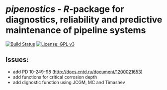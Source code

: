 # _pipenostics_ - _R_-package for diagnostics, reliability and predictive maintenance of pipeline systems
[![Build Status](https://travis-ci.com/omega1x/pipenostics.svg?branch=master)](https://travis-ci.com/omega1x/pipenostics)
[![License: GPL v3](https://img.shields.io/badge/License-GPLv3-blue.svg)](https://www.gnu.org/licenses/gpl-3.0)


Issues:
-----

- add PD 10-249-98 (http://docs.cntd.ru/document/1200021653)
- add functions for critical corrosion depth
- add dignostic function using JCGM, MC and Timashev

